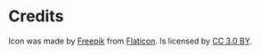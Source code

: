 # Credits
Icon was made by [Freepik](http://www.freepik.com) from [Flaticon](http://www.flaticon.com).
Is licensed by [CC 3.0 BY](http://creativecommons.org/licenses/by/3.0/).
